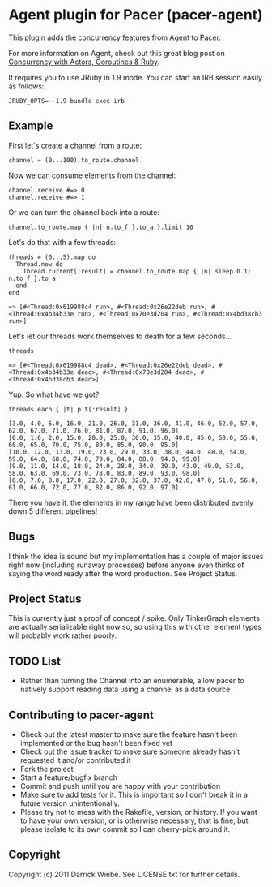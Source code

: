 # Agent plugin for Pacer (pacer-agent)

This plugin adds the concurrency features from [Agent](https://github.com/igrigorik/agent) to [Pacer](https://github.com/pangloss/pacer).

For more information on Agent, check out this great blog post on
[Concurrency with Actors, Goroutines &amp; Ruby](http://www.igvita.com/2010/12/02/concurrency-with-actors-goroutines-ruby/).

It requires you to use JRuby in 1.9 mode. You can start an IRB session easily as follows:

    JRUBY_OPTS=--1.9 bundle exec irb

## Example

First let's create a channel from a route:

    channel = (0...100).to_route.channel

Now we can consume elements from the channel:

    channel.receive #=> 0
    channel.receive #=> 1

Or we can turn the channel back into a route:

    channel.to_route.map { |n| n.to_f }.to_a }.limit 10

Let's do that with a few threads:

    threads = (0...5).map do
      Thread.new do
        Thread.current[:result] = channel.to_route.map { |n| sleep 0.1; n.to_f }.to_a
      end
    end

    => [#<Thread:0x619988c4 run>, #<Thread:0x26e22deb run>, #<Thread:0x4b34b33e run>, #<Thread:0x70e3d204 run>, #<Thread:0x4bd38cb3 run>]

Let's let our threads work themselves to death for a few seconds...

    threads

    => [#<Thread:0x619988c4 dead>, #<Thread:0x26e22deb dead>, #<Thread:0x4b34b33e dead>, #<Thread:0x70e3d204 dead>, #<Thread:0x4bd38cb3 dead>]

Yup. So what have we got?

    threads.each { |t| p t[:result] }

    [3.0, 4.0, 5.0, 16.0, 21.0, 26.0, 31.0, 36.0, 41.0, 46.0, 52.0, 57.0, 62.0, 67.0, 71.0, 76.0, 81.0, 87.0, 91.0, 96.0]
    [0.0, 1.0, 2.0, 15.0, 20.0, 25.0, 30.0, 35.0, 40.0, 45.0, 50.0, 55.0, 60.0, 65.0, 70.0, 75.0, 80.0, 85.0, 90.0, 95.0]
    [10.0, 12.0, 13.0, 19.0, 23.0, 29.0, 33.0, 38.0, 44.0, 48.0, 54.0, 59.0, 64.0, 68.0, 74.0, 79.0, 84.0, 88.0, 94.0, 99.0]
    [9.0, 11.0, 14.0, 18.0, 24.0, 28.0, 34.0, 39.0, 43.0, 49.0, 53.0, 58.0, 63.0, 69.0, 73.0, 78.0, 83.0, 89.0, 93.0, 98.0]
    [6.0, 7.0, 8.0, 17.0, 22.0, 27.0, 32.0, 37.0, 42.0, 47.0, 51.0, 56.0, 61.0, 66.0, 72.0, 77.0, 82.0, 86.0, 92.0, 97.0]

There you have it, the elements in my range have been distributed evenly
down 5 different pipelines!

## Bugs

I think the idea is sound but my implementation has a couple of major
issues right now (including runaway processes) before anyone even thinks
of saying the word ready after the word production. See Project Status.

## Project Status

This is currently just a proof of concept / spike. Only TinkerGraph
elements are actually serializable right now so, so using this with
other element types will probably work rather poorly.

## TODO List

* Rather than turning the Channel into an enumerable, allow pacer to
  natively support reading data using a channel as a data source

## Contributing to pacer-agent
 
* Check out the latest master to make sure the feature hasn't been implemented or the bug hasn't been fixed yet
* Check out the issue tracker to make sure someone already hasn't requested it and/or contributed it
* Fork the project
* Start a feature/bugfix branch
* Commit and push until you are happy with your contribution
* Make sure to add tests for it. This is important so I don't break it in a future version unintentionally.
* Please try not to mess with the Rakefile, version, or history. If you want to have your own version, or is otherwise necessary, that is fine, but please isolate to its own commit so I can cherry-pick around it.

## Copyright

Copyright (c) 2011 Darrick Wiebe. See LICENSE.txt for
further details.

